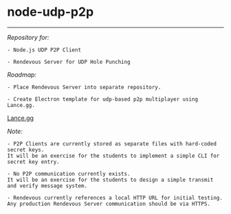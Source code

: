 # node-udp-p2p
____

*Repository for:*

    - Node.js UDP P2P Client

    - Rendevous Server for UDP Hole Punching

*Roadmap:*

    - Place Rendevous Server into separate repository.

    - Create Electron template for udp-based p2p multiplayer using Lance.gg.
[Lance.gg](http://lance.gg/)

*Note:*

    - P2P Clients are currently stored as separate files with hard-coded secret keys. 
    It will be an exercise for the students to implement a simple CLI for secret key entry.

    - No P2P communication currently exists. 
    It will be an exercise for the students to design a simple transmit and verify message system.
    
    - Rendevous currently references a local HTTP URL for initial testing. 
    Any production Rendevous Server communication should be via HTTPS.